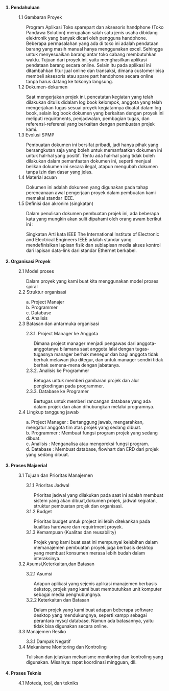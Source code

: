 <ol>
<b>
	<li>Pendahuluan</li>
	</b>
		<ol>
			 1.1 Gambaran Proyek<br>
			 <ol> Program Aplikasi Toko sparepart dan aksesoris handphone (Toko Pandawa Solution) merupakan salah satu jenis usaha dibidang elektronik yang banyak dicari oleh pengguna handphone. Beberapa permasalahan yang ada di toko ini adalah pendataan barang yang masih manual hanya menggunakan excel. Sehingga untuk menyesuaikan barang antar toko cabang membutuhkan waktu. Tujuan dari proyek ini, yaitu menghasilkan aplikasi pendataan barang secara online. Selain itu pada aplikasi ini ditambahkan fitur jual online dan transaksi, dimana customer bisa membeli aksesoris atau spare part handphone secara online tanpa harus datang ke tokonya langsung. <br></ol>
			 1.2 Dokumen-dokumen<br>
			  <ol> Saat mengerjakan projek ini, pencatatan kegiatan yang telah dilakukan ditulis didalam log book kelompok, anggota yang telah mengerjakan tugas sesuai proyek kegiatannya dicatat dalam log book, selain log book dokumen yang berkaitan dengan proyek ini meliputi requirtments, penjadwalan, pembagian tugas, dan referensi-referensi yang berkaitan dengan pembuatan projek kami.   <br></ol>
			 1.3 Evolusi SPMP<br>
			   <ol> Pembuatan dokumen ini bersifat pribadi, jadi hanya pihak yang bersangkutan saja yang boleh untuk memanfaatkan dokumen ini untuk hal-hal yang positif. Tentu ada hal-hal yang tidak boleh dilakukan dalam pemanfaatan dokumen ini, seperti menjual belikan dokumen ini secara ilegal, atapun mengubah dokumen tanpa izin dan dasar yang jelas.  <br></ol>
			 1.4 Material acuan<br>
			 <ol> Dokumen ini adalah dokumen yang digunakan pada tahap perencanaan awal pengerjaan proyek dalam pembuatan kami memakai standar IEEE. <br></ol>
			 1.5 Definisi dan akronim (singkatan)<br>
			 <ol>Dalam penulisan dokumen pembuatan projek ini, ada beberapa kata yang mungkin akan sulit dipahami oleh orang awam berikut ini :<br></ol>  
             <ol>Singkatan Arti kata IEEE The International Institute of Electronic and Electrical Engineers 
             IEEE adalah standar yang mendefinisikan lapisan fisik dan sublapisan media akses kontrol dari lapisan data-link dari standar Ethernet berkabel.  <br></ol>
		</ol> <br>
		<b> 
	<li>Organisasi Proyek </li>
		</b>
		<ol>
			2.1 Model proses <br>
				<ol>
					Dalam proyek yang kami buat kita menggunakan model proses spiral <br>
				</ol>
			2.2 Struktur organisasi <br>
				<ol>
					a. Project Manajer<br>
					b. Programmer<br>
					c. Database <br>
					d. Analisis <br>
				</ol>
			2.3 Batasan dan antarmuka organisasi <br>
				<ol>
					2.3.1. Project Manager ke Anggota<br>
						<ol>
							Dimana project manager menjadi pengawas dari anggota-anggotanya bilamana saat anggota lalai dengan tugas-tugasnya manager berhak menegur dan bagi anggota tidak berhak melawan jika ditegur, dan untuk manager sendiri tidak berhak semena-mena dengan jabatanya. <br>
						</ol>
					2.3.2. Analisis ke Programmer<br>
						<ol>
							Betugas untuk memberi gambaran projek dan alur pengkodingan pada programmer. <br>
						</ol>
					2.3.3. Database ke Programer<br>
						<ol>
							Bertugas untuk memberi rancangan database yang ada dalam projek dan akan dihubungkan melalui programnya.<br>
						</ol>
				</ol>
			2.4 Lingkup tanggung jawab <br>
				<ol>
					a. Project Manager : Bertanggung jawab, mengarahkan, mengatur anggota tim atas  projek  yang sedang dibuat. <br>
					b. Programmer : Membuat fungsi program projek yang sedang dibuat. <br>
										c. Analisis : Menganalisa atau mengoreksi fungsi program. <br>
					d. Database : Membuat database, flowhart dan ERD dari projek yang sedang dibuat. <br>
				</ol>
		</ol>
		<br>
		<b>
	<li>Proses Majaerial</li>
		</b>
		<ol>
			 3.1 Tujuan dan Prioritas Manajemen<br>
			 <ol>
			 	3.1.1 Prioritas Jadwal<br>
			 	<ol>
			 		Prioritas jadwal yang dilakukan pada saat ini adalah membuat sistem yang akan dibuat,dokumen projek, jadwal kegiatan, struktur pembuatan projek dan organisasi.<br>
			 	</ol>
			 	3.1.2 Budget<br>
			 	<ol>
			 		Prioritas budget untuk project ini lebih ditekankan pada kualitas hardware dan requirtment proyek.<br>
			 	</ol>
			 	3.1.3 Kemampuan (Kualitas dan reusability)<br>
			 	<ol>
			 		Projek yang kami buat saat ini mempunyai kelebihan dalam memanajemen pembuatan proyek,juga berbasis desktop yang membuat konsumen merasa lebih budah dalam interaksinya.<br>
			 	</ol>
			 </ol>
			 3.2 Asumsi,Keterkaitan,dan Batasan<br> 
			 <ol>
			 	3.2.1 Asumsi<br>
			 	<ol>
			 		Adapun aplikasi yang sejenis aplikasi manajemen berbasis dekstop, projek yang kami buat membutuhkan unit komputer sebagai media penghubungnya.<br>
			 	</ol>
			 	3.2.2 Keterkaitan dan Batasan<br>
			 	<ol>
			 		Dalam projek yang kami buat adapun beberapa software desktop yang mendukungnya, seperti xampp sebagai perantara mysql database. Namun ada batasannya, yaitu tidak bisa digunakan secara online.<br>
			 	</ol>
			 </ol>
			 3.3 Manajemen Resiko<br>
			 <ol>
			 	3.3.1 Dampak Negatif<br>
			 </ol>
			 3.4 Mekanisme Monitoring dan Kontroling <br>
			 	<ol>Tuliskan dan jelaskan mekanisme monitoring dan kontroling yang digunakan. 
			 		Misalnya: rapat koordinasi mingguan, dll.<br>
				</ol>
			</ol>
	<br>

<b>
	<li> Proses Teknis</li>
	</b>
		<ol>
			4.1 Moteda, tool, dan tekniks<br>
				<ol>